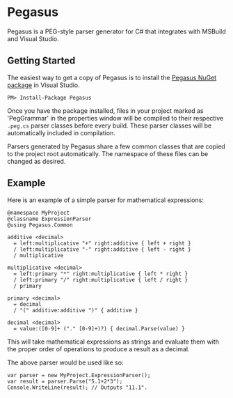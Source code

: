 Pegasus
=======

Pegasus is a PEG-style parser generator for C# that integrates with MSBuild and Visual Studio.

Getting Started
---------------

The easiest way to get a copy of Pegasus is to install the [Pegasus NuGet package](http://nuget.org/packages/Pegasus) in Visual Studio.

    PM> Install-Package Pegasus

Once you have the package installed, files in your project marked as 'PegGrammar' in the properties window will be compiled to their respective `.peg.cs` parser classes before every build.  These parser classes will be automatically included in compilation.

Parsers generated by Pegasus share a few common classes that are copied to the project root automatically.  The namespace of these files can be changed as desired.

Example
-------

Here is an example of a simple parser for mathematical expressions:

    @namespace MyProject
    @classname ExpressionParser
    @using Pegasus.Common

    additive <decimal>
      = left:multiplicative "+" right:additive { left + right }
      / left:multiplicative "-" right:additive { left - right }
      / multiplicative

    multiplicative <decimal>
      = left:primary "*" right:multiplicative { left * right }
      / left:primary "/" right:multiplicative { left / right }
      / primary

    primary <decimal>
      = decimal
      / "(" additive:additive ")" { additive }

    decimal <decimal>
      = value:([0-9]+ ("." [0-9]+)?) { decimal.Parse(value) }

This will take mathematical expressions as strings and evaluate them with the proper order of operations to produce a result as a decimal.

The above parser would be used like so:

    var parser = new MyProject.ExpressionParser();
    var result = parser.Parse("5.1+2*3");
    Console.WriteLine(result); // Outputs "11.1".
